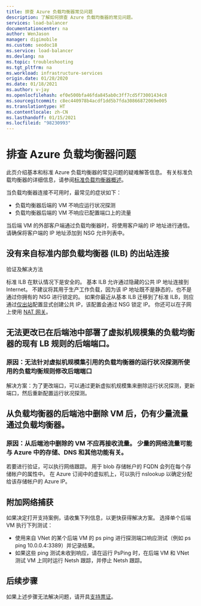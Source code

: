```yaml
---
title: 排查 Azure 负载均衡器常见问题
description: 了解如何排查 Azure 负载均衡器的常见问题。
services: load-balancer
documentationcenter: na
author: WenJason
manager: digimobile
ms.custom: seodoc18
ms.service: load-balancer
ms.devlang: na
ms.topic: troubleshooting
ms.tgt_pltfrm: na
ms.workload: infrastructure-services
origin.date: 01/28/2020
ms.date: 01/18/2021
ms.author: v-jay
ms.openlocfilehash: ef0e500bfa46fda845ab0c3ff7cd5f73001434c8
ms.sourcegitcommit: c8ec440978b4acdf1dd5b7fda30866872069e005
ms.translationtype: HT
ms.contentlocale: zh-CN
ms.lasthandoff: 01/15/2021
ms.locfileid: "98230993"
---
```

# <a name="troubleshoot-azure-load-balancer"></a>排查 Azure 负载均衡器问题

此页介绍基本和标准 Azure 负载均衡器的常见问题的疑难解答信息。 有关标准负载均衡器的详细信息，请参阅[标准负载均衡器概述](load-balancer-standard-diagnostics.md)。

当负载均衡器连接不可用时，最常见的症状如下：

- 负载均衡器后端的 VM 不响应运行状况探测 
- 负载均衡器后端的 VM 不响应已配置端口上的流量

当后端 VM 的外部客户端通过负载均衡器时，将使用客户端的 IP 地址进行通信。 请确保将客户端的 IP 地址添加到 NSG 允许列表中。

## <a name="no-outbound-connectivity-from-standard-internal-load-balancers-ilb"></a>没有来自标准内部负载均衡器 (ILB) 的出站连接

验证及解决方法

标准 ILB 在默认情况下是安全的。 基本 ILB 允许通过隐藏的公共 IP 地址连接到 Internet。 不建议将其用于生产工作负载，因为该 IP 地址既不是静态的，也不是通过你拥有的 NSG 进行锁定的。 如果你最近从基本 ILB 迁移到了标准 ILB，则应通过[仅出站](egress-only.md)配置显式创建公共 IP，该配置会通过 NSG 锁定 IP。 你还可以在子网上使用 [NAT 网关](../virtual-network/nat-overview.md)。

## <a name="cant-change-backend-port-for-existing-lb-rule-of-a-load-balancer-that-has-virtual-machine-scale-set-deployed-in-the-backend-pool"></a>无法更改已在后端池中部署了虚拟机规模集的负载均衡器的现有 LB 规则的后端端口。

### <a name="cause-the-backend-port-cannot-be-modified-for-a-load-balancing-rule-thats-used-by-a-health-probe-for-load-balancer-referenced-by-virtual-machine-scale-set"></a>原因：无法针对虚拟机规模集引用的负载均衡器的运行状况探测所使用的负载均衡规则修改后端端口

解决方案：为了更改端口，可以通过更新虚拟机规模集来删除运行状况探测，更新端口，然后重新配置运行状况探测。

## <a name="small-traffic-is-still-going-through-load-balancer-after-removing-vms-from-backend-pool-of-the-load-balancer"></a>从负载均衡器的后端池中删除 VM 后，仍有少量流量通过负载均衡器。

### <a name="cause-vms-removed-from-backend-pool-should-no-longer-receive-traffic-the-small-amount-of-network-traffic-could-be-related-to-storage-dns-and-other-functions-within-azure"></a>原因：从后端池中删除的 VM 不应再接收流量。 少量的网络流量可能与 Azure 中的存储、DNS 和其他功能有关。

若要进行验证，可以执行网络跟踪。 用于 blob 存储帐户的 FQDN 会列在每个存储帐户的属性中。  在 Azure 订阅中的虚拟机上，可以执行 nslookup 以确定分配给该存储帐户的 Azure IP。

## <a name="additional-network-captures"></a>附加网络捕获

如果决定打开支持案例，请收集下列信息，以更快获得解决方案。 选择单个后端 VM 执行下列测试：

- 使用来自 VNet 的某个后端 VM 的 ps ping 进行探测端口响应测试（例如 ps ping 10.0.0.4:3389）并记录结果。 
- 如果这些 ping 测试未收到响应，请在运行 PsPing 时，在后端 VM 和 VNet 测试 VM 上同时运行 Netsh 跟踪，并停止 Netsh 跟踪。

<!--## Load Balancer in failed state-->
<!--Not Available on [Azure Resource Explorer](https://resources.azure.com/)-->

## <a name="next-steps"></a>后续步骤

如果上述步骤无法解决问题，请开具[支持票证](https://www.azure.cn/support/contact/)。

